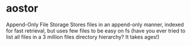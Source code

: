 aostor
======

Append-Only File Storage
Stores files in an append-only manner, indexed for fast retrieval, but uses few files to be easy on fs (have you ever tried to list all files in a 3 million files directory hierarchy? It takes ages!)
